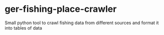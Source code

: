 # ger-fishing-place-crawler
Small python tool to crawl fishing data from different sources and format it into tables of data
